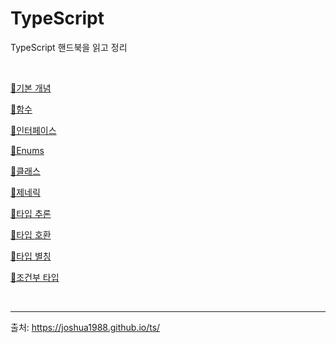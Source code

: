 # TypeScript
TypeScript 핸드북을 읽고 정리

<br>

[📝기본 개념](./basic.md)

[📝함수](./function.md)

[📝인터페이스](./interface.md)

[📝Enums](./enums.md)

[📝클래스](./class.md)

[📝제네릭](./Generics.md)

[📝타입 추론](./TypeInference.md)

[📝타입 호환](./TypeCompatibility.md)

[📝타입 별칭](./TypeAliases.md)

[📝조건부 타입](./ConditionalType.md)

<br>

---

출처: https://joshua1988.github.io/ts/
